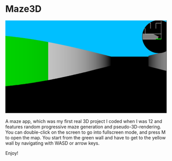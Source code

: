 # Maze3D

![A screenshot of the game](Screenshot.png)

A maze app, which was my first real 3D project I coded when I was 12 and features random progressive maze generation and pseudo-3D-rendering. You can double-click on the screen to go into fullscreen mode, and press M to open the map. You start from the green wall and have to get to the yellow wall by navigating with WASD or arrow keys.

Enjoy!
